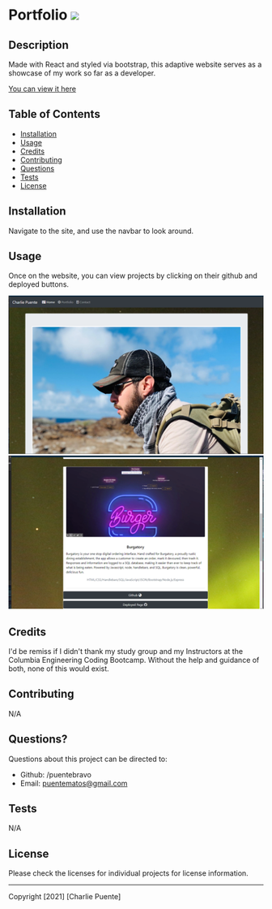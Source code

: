 # Portfolio ![](https://img.shields.io/badge/license-CCLv1.0-blue)
  
  ## Description 
      
  Made with React and styled via bootstrap, this adaptive website serves as a showcase of my work so far as a developer.

  [You can view it here](https://www.charliepuente.com)
      
  ## Table of Contents
      
  * [Installation](#installation)
  * [Usage](#usage)
  * [Credits](#credits)
  * [Contributing](#contributing)
  * [Questions](#questions)
  * [Tests](#tests)
  * [License](#license)
      
      
  ## Installation
      
  Navigate to the site, and use the navbar to look around. 
      
  ## Usage 
      
  Once on the website, you can view projects by clicking on their github and deployed buttons.
      
  ![Screenshot](./assets/images/Screenshot.png)
  ![Screenshot2](./assets/images/Portscreenshot.png)

  ## Credits
      
  I'd be remiss if I didn't thank my study group and my Instructors at the Columbia Engineering Coding Bootcamp. Without the help and guidance of both, none of this would exist.
      
  ## Contributing

  N/A

  ## Questions?
  
  Questions about this project can be directed to: 
  - Github: /puentebravo
  - Email: puentematos@gmail.com

  ## Tests

  N/A

  ## License
      
  Please check the licenses for individual projects for license information. 

  -----------
  
  Copyright [2021] [Charlie Puente]
